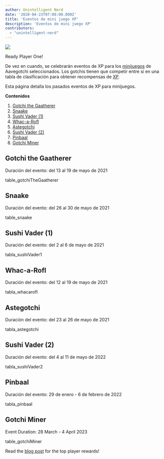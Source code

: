 ```yaml
---
author: Unintelligent Nerd
date: '2020-04-23T07:00:00.000Z'
title: 'Eventos de mini juego XP'
description: 'Eventos de mini juego XP'
contributors:
  - "unintelligent-nerd"
---
```


<div class="headerImageContainer">
<img class="headerImage" src="/minigame-xp-events/Aarcade_Machine.png">
<p class="headerImageText">Ready Player One!</p>
</div>

De vez en cuando, se celebrarán eventos de XP para los [minijuegos](/minigames) de Aavegotchi seleccionados. Los gotchis tienen que competir entre sí en una tabla de clasificación para obtener recompensas de [XP](/xp).

Esta página detalla los pasados eventos de XP para minijuegos.

<div class="contentsBox">

**Contenidos**

<ol>
<li><a href=#gotchi-the-gaatherer>Gotchi the Gaatherer</a></li>
<li><a href=#snaake>Snaake</a></li>
<li><a href=#sushi-vader--1->Sushi Vader (1)</a></li>
<li><a href=#whac-a-rofl>Whac-a-Rofl</a></li>
<li><a href=#astegotchi>Astegotchi</a></li>
<li><a href=#sushi-vader--2->Sushi Vader (2)</a></li>
<li><a href=#pinbaal>Pinbaal</a></li>
<li><a href=#gotchi-miner>Gotchi Miner</a></li>
</ol>

</div>

## Gotchi the Gaatherer

Duración del evento: del 13 al 19 de mayo de 2021

table_gotchiTheGaatherer

## Snaake

Duración del evento: del 26 al 30 de mayo de 2021

table_snaake

## Sushi Vader (1)

Duración del evento: del 2 al 6 de mayo de 2021

tabla_sushiVader1

## Whac-a-Rofl

Duración del evento: del 12 al 19 de mayo de 2021

tabla_whacarofl

## Astegotchi

Duración del evento: del 23 al 26 de mayo de 2021

tabla_astegotchi

## Sushi Vader (2)

Duración del evento: del 4 al 11 de mayo de 2022

tabla_sushiVader2

## Pinbaal

Duración del evento: 29 de enero - 6 de febrero de 2022

tabla_pinbaal

## Gotchi Miner

Event Duration: 28 March - 4 April 2023

table_gotchiMiner

Read the [blog post](https://blog.aavegotchi.com/gotchi-miner-launches/) for the top player rewards!